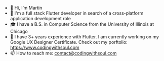 - 👋 Hi, I’m Martin
- 💼 I'm a full stack Flutter developer in search of a cross-platform application development role
- 🎓 I have a B.S. in Computer Science from the University of Illinois at Chicago
- 🌱 I have 3+ years experience with Flutter. I am currently working on my Google UX Designer Certificate.
    Check out my porftolio: https://www.codingwithsoul.com
- 📫 How to reach me: 
    contact@codingwithsoul.com

